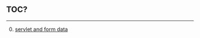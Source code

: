 ## TOC?
---

0. [servlet and form data](http://stackoverflow.com/questions/10292382/html5-formdata-returns-null-in-java-servlet-request-getparameter)
